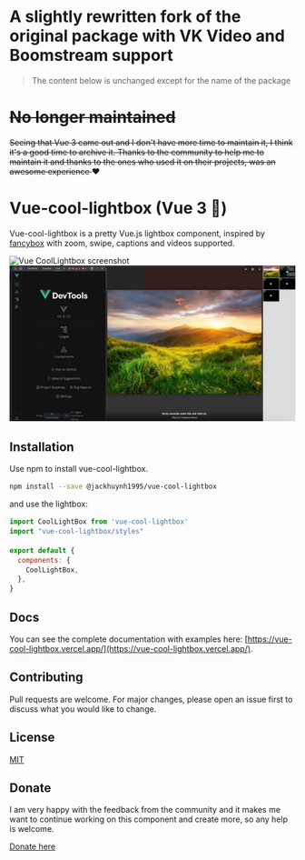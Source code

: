 <!-- eslint-disable markdownlint/md025 -->

# A slightly rewritten fork of the original package with VK Video and Boomstream support

> The content below is unchanged except for the name of the package

# <s>No longer maintained</s>

<s>Seeing that Vue 3 came out and I don't have more time to maintain it, I think it's a good time to archive it.
Thanks to the community to help me to maintain it and thanks to the ones who used it on their projects, was an awesome experience </s> ♥️

# Vue-cool-lightbox (Vue 3 🚀)

Vue-cool-lightbox is a pretty Vue.js lightbox component, inspired by [fancybox](http://fancyapps.com/fancybox/3/) with zoom, swipe, captions and videos supported.

![Vue CoolLightbox screenshot](http://lucaspulliese.com/wp-content/themes/theme/images/screenshot-vue-cool-lightbox.jpg)
![Vue 3 CoolLightbox screenshot](./vue3-demo-video-tags.jpg)

## Installation

Use npm to install vue-cool-lightbox.

```bash
npm install --save @jackhuynh1995/vue-cool-lightbox
```

and use the lightbox:

```javascript
import CoolLightBox from 'vue-cool-lightbox'
import "vue-cool-lightbox/styles"

export default {
  components: {
    CoolLightBox,
  },
}
```

## Docs

You can see the complete documentation with examples here: [https://vue-cool-lightbox.vercel.app/](https://vue-cool-lightbox.vercel.app/).

## Contributing

Pull requests are welcome. For major changes, please open an issue first to discuss what you would like to change.

## License

[MIT](https://choosealicense.com/licenses/mit/)

## Donate

I am very happy with the feedback from the community and it makes me want to continue working on this component and create more, so any help is welcome.

[Donate here](http://paypal.me/lucaspdonations)
